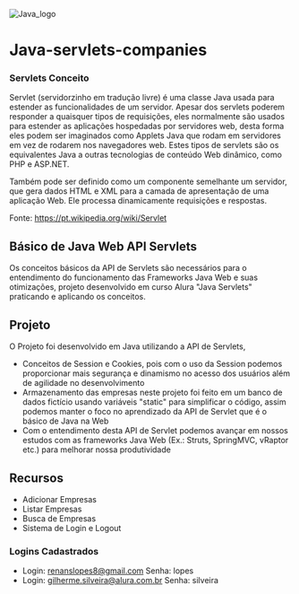 ![Java_logo](http://renanslopes8.com.br/projetosgit/readme-img/java_logo.png)

# Java-servlets-companies

### Servlets Conceito

Servlet (servidorzinho em tradução livre) é uma classe Java usada para estender as funcionalidades de um servidor. Apesar dos servlets poderem responder a quaisquer tipos de requisições, eles normalmente são usados para estender as aplicações hospedadas por servidores web, desta forma eles podem ser imaginados como Applets Java que rodam em servidores em vez de rodarem nos navegadores web. Estes tipos de servlets são os equivalentes Java a outras tecnologias de conteúdo Web dinâmico, como PHP e ASP.NET.

Também pode ser definido como um componente semelhante um servidor, que gera dados HTML e XML para a camada de apresentação de uma aplicação Web. Ele processa dinamicamente requisições e respostas.

Fonte: https://pt.wikipedia.org/wiki/Servlet

## Básico de Java Web API Servlets

Os conceitos básicos da API de Servlets são necessários para o entendimento do funcionamento das Frameworks Java Web e suas 
otimizações, projeto desenvolvido em curso Alura "Java Servlets" praticando e aplicando os conceitos.



## Projeto

O Projeto foi desenvolvido em Java utilizando a API de Servlets,
 - Conceitos de Session e Cookies, pois com o uso da Session podemos proporcionar mais segurança e dinamismo no acesso dos usuários além de agilidade no desenvolvimento 
 - Armazenamento das empresas neste projeto foi feito em um banco de dados fictício usando variáveis "static" para simplificar o código, assim podemos manter o foco no aprendizado da API de Servlet que é o básico de Java na Web
 - Com o entendimento desta API de Servlet podemos avançar em nossos estudos com as frameworks Java Web (Ex.: Struts, SpringMVC, vRaptor etc.) para melhorar nossa produtividade

## Recursos
 - Adicionar Empresas
 - Listar Empresas
 - Busca de Empresas
 - Sistema de Login e Logout

### Logins Cadastrados
 - Login: renanslopes8@gmail.com Senha: lopes
 - Login: gilherme.silveira@alura.com.br Senha: silveira
